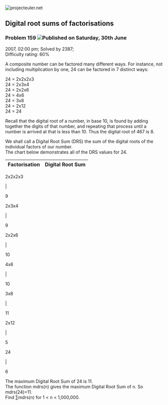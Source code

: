 ![projecteuler.net](images/print_page_logo.png)

## Digital root sums of factorisations

### Problem 159 ![](images/icon_info.png)Published on Saturday, 30th June
2007, 02:00 pm; Solved by 2387;  
Difficulty rating: 60%

A composite number can be factored many different ways. For instance, not
including multiplication by one, 24 can be factored in 7 distinct ways:

24 = 2x2x2x3  
24 = 2x3x4  
24 = 2x2x6  
24 = 4x6  
24 = 3x8  
24 = 2x12  
24 = 24

Recall that the digital root of a number, in base 10, is found by adding
together the digits of that number, and repeating that process until a number
is arrived at that is less than 10. Thus the digital root of 467 is 8.

We shall call a Digital Root Sum (DRS) the sum of the digital roots of the
individual factors of our number.  
The chart below demonstrates all of the DRS values for 24.

Factorisation| Digital Root Sum  
---|---  
  
2x2x2x3

|

9  
  
2x3x4

|

9  
  
2x2x6

|

10  
  
4x6

|

10  
  
3x8

|

11  
  
2x12

|

5  
  
24

|

6  
  
The maximum Digital Root Sum of 24 is 11.  
The function mdrs(n) gives the maximum Digital Root Sum of n. So mdrs(24)=11.  
Find ∑mdrs(n) for 1 &lt; n &lt; 1,000,000.

  
  

